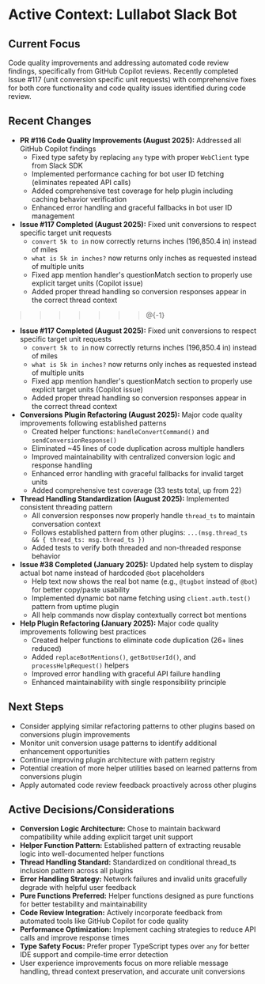 # Active Context: Lullabot Slack Bot

## Current Focus
Code quality improvements and addressing automated code review findings, specifically from GitHub Copilot reviews.
Recently completed Issue #117 (unit conversion specific unit requests) with comprehensive fixes for both core functionality and code quality issues identified during code review.

## Recent Changes
- **PR #116 Code Quality Improvements (August 2025):** Addressed all GitHub Copilot findings
  - Fixed type safety by replacing `any` type with proper `WebClient` type from Slack SDK
  - Implemented performance caching for bot user ID fetching (eliminates repeated API calls)
  - Added comprehensive test coverage for help plugin including caching behavior verification
  - Enhanced error handling and graceful fallbacks in bot user ID management
- **Issue #117 Completed (August 2025):** Fixed unit conversions to respect specific target unit requests
  - `convert 5k to in` now correctly returns inches (196,850.4 in) instead of miles
  - `what is 5k in inches?` now returns only inches as requested instead of multiple units
  - Fixed app mention handler's questionMatch section to properly use explicit target units (Copilot issue)
  - Added proper thread handling so conversion responses appear in the correct thread context
>>>>>>> @{-1}
- **Issue #117 Completed (August 2025):** Fixed unit conversions to respect specific target unit requests
  - `convert 5k to in` now correctly returns inches (196,850.4 in) instead of miles
  - `what is 5k in inches?` now returns only inches as requested instead of multiple units
  - Fixed app mention handler's questionMatch section to properly use explicit target units (Copilot issue)
  - Added proper thread handling so conversion responses appear in the correct thread context
- **Conversions Plugin Refactoring (August 2025):** Major code quality improvements following established patterns
  - Created helper functions: `handleConvertCommand()` and `sendConversionResponse()`
  - Eliminated ~45 lines of code duplication across multiple handlers
  - Improved maintainability with centralized conversion logic and response handling
  - Enhanced error handling with graceful fallbacks for invalid target units
  - Added comprehensive test coverage (33 tests total, up from 22)
- **Thread Handling Standardization (August 2025):** Implemented consistent threading pattern
  - All conversion responses now properly handle `thread_ts` to maintain conversation context
  - Follows established pattern from other plugins: `...(msg.thread_ts && { thread_ts: msg.thread_ts })`
  - Added tests to verify both threaded and non-threaded response behavior
- **Issue #38 Completed (January 2025):** Updated help system to display actual bot name instead of hardcoded `@bot` placeholders
  - Help text now shows the real bot name (e.g., `@tugbot` instead of `@bot`) for better copy/paste usability
  - Implemented dynamic bot name fetching using `client.auth.test()` pattern from uptime plugin
  - All help commands now display contextually correct bot mentions
- **Help Plugin Refactoring (January 2025):** Major code quality improvements following best practices
  - Created helper functions to eliminate code duplication (26+ lines reduced)
  - Added `replaceBotMentions()`, `getBotUserId()`, and `processHelpRequest()` helpers
  - Improved error handling with graceful API failure handling
  - Enhanced maintainability with single responsibility principle

## Next Steps
- Consider applying similar refactoring patterns to other plugins based on conversions plugin improvements
- Monitor unit conversion usage patterns to identify additional enhancement opportunities
- Continue improving plugin architecture with pattern registry
- Potential creation of more helper utilities based on learned patterns from conversions plugin
- Apply automated code review feedback proactively across other plugins

## Active Decisions/Considerations
- **Conversion Logic Architecture:** Chose to maintain backward compatibility while adding explicit target unit support
- **Helper Function Pattern:** Established pattern of extracting reusable logic into well-documented helper functions
- **Thread Handling Standard:** Standardized on conditional thread_ts inclusion pattern across all plugins
- **Error Handling Strategy:** Network failures and invalid units gracefully degrade with helpful user feedback
- **Pure Functions Preferred:** Helper functions designed as pure functions for better testability and maintainability
- **Code Review Integration:** Actively incorporate feedback from automated tools like GitHub Copilot for code quality
- **Performance Optimization:** Implement caching strategies to reduce API calls and improve response times
- **Type Safety Focus:** Prefer proper TypeScript types over `any` for better IDE support and compile-time error detection
- User experience improvements focus on more reliable message handling, thread context preservation, and accurate unit conversions
